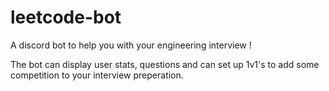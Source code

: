 # leetcode-bot


A discord bot to help you with your engineering interview ! 


The bot can display user stats, questions and can set up 1v1's to add some competition to your interview preperation.


